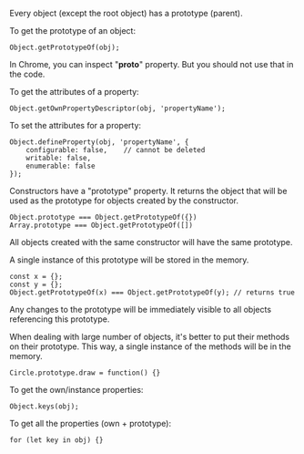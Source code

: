 Every object (except the root object) has a prototype (parent). 

To get the prototype of an object:
```
Object.getPrototypeOf(obj); 
```

In Chrome, you can inspect "__proto__" property. But you should not use that in the code. 

To get the attributes of a property:
```
Object.getOwnPropertyDescriptor(obj, 'propertyName');
```
To set the attributes for a property:
```
Object.defineProperty(obj, 'propertyName', {
    configurable: false,    // cannot be deleted
    writable: false,
    enumerable: false
});
```
Constructors have a "prototype" property. It returns the object that will be used as the prototype for objects created by the constructor. 
```
Object.prototype === Object.getPrototypeOf({})
Array.prototype === Object.getPrototypeOf([])
```
All objects created with the same constructor will have the same prototype. 

A single instance of this prototype will be stored in the memory. 
```
const x = {};
const y = {};
Object.getPrototypeOf(x) === Object.getPrototypeOf(y); // returns true 
```
Any changes to the prototype will be immediately visible to all objects referencing this prototype. 

When dealing with large number of objects, it's better to put their methods on their prototype. This way, a single instance of the methods will be in the memory. 
```
Circle.prototype.draw = function() {}
```
To get the own/instance properties:
```
Object.keys(obj);
```
To get all the properties (own + prototype): 
```
for (let key in obj) {}
```